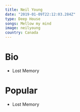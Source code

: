 ```yaml
---
title: Neil Young
date: "2019-01-09T22:12:03.284Z"
type: Deep House
songs: Mellow my mind
image: neilyoung
country: Canada
---
```



# Bio
* Lost Memory


# Popular
- Lost Memory